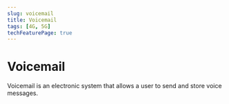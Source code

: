 ```yaml
---
slug: voicemail
title: Voicemail
tags: [4G, 5G]
techFeaturePage: true
---
```


# Voicemail

Voicemail is an electronic system that allows a user to send and store voice messages.
